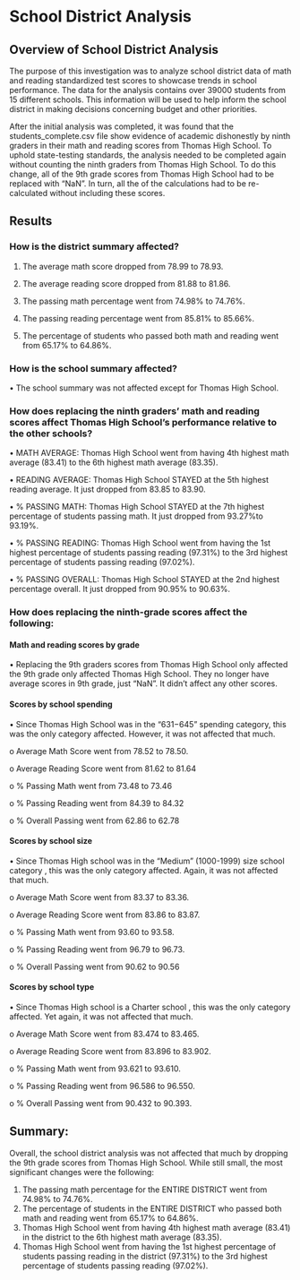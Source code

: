 # School District Analysis 

## Overview of School District Analysis
The purpose of this investigation was to analyze school district data of math and reading standardized test scores to showcase trends in school performance. The data for the analysis contains over 39000 students from 15 different schools. This information will be used to help inform the school district in making decisions concerning budget and other priorities. 

After the initial analysis was completed, it was found that the students_complete.csv file show evidence of academic dishonestly by ninth graders in their math and reading scores from Thomas High School.  To uphold state-testing standards, the analysis needed to be completed again without counting the ninth graders from Thomas High School.   To do this change, all of the 9th grade scores from Thomas High School had to be replaced with “NaN”.  In turn, all the of the calculations had to be re-calculated without including these scores. 

## Results

### How is the district summary affected?

1.	The average math score dropped from 78.99 to 78.93.

2.	The average reading score dropped from 81.88 to 81.86.

3.	The passing math percentage went from 74.98% to 74.76%.

4.	The passing reading percentage went from 85.81% to 85.66%.

5.	The percentage of students who passed both math and reading went from 65.17% to 64.86%.

### How is the school summary affected?
•	The school summary was not affected except for Thomas High School.

### How does replacing the ninth graders’ math and reading scores affect Thomas High School’s performance relative to the other schools?

•	MATH AVERAGE: Thomas High School went from having  4th highest math average (83.41) to the 6th highest math average (83.35).

•	READING AVERAGE: Thomas High School STAYED at  the 5th highest reading average.  It just dropped from  83.85 to 83.90. 

•	% PASSING MATH:  Thomas High School STAYED at  the 7th highest percentage of students passing math. It just dropped from  93.27%to 93.19%.


•	% PASSING READING:  Thomas High School went from having the 1st highest percentage of students passing reading (97.31%) to  the 3rd highest percentage of students passing reading (97.02%).

•	% PASSING OVERALL: Thomas High School STAYED at  the 2nd  highest percentage overall. It just dropped from  90.95% to  90.63%. 

### How does replacing the ninth-grade scores affect the following:

#### Math and reading scores by grade
•	Replacing the 9th graders scores from Thomas High School only affected the 9th grade only affected Thomas High School. They no longer have average scores in 9th grade, just “NaN”.  It didn’t affect any other scores.

#### Scores by school spending
•	Since Thomas High School was in the “$631-$645” spending category, this was the only category affected.  However, it was not affected that much.  

o	Average Math Score went from 78.52 to 78.50.

o	Average Reading Score went from 81.62 to 81.64

o	% Passing Math went from 73.48 to 73.46

o	% Passing Reading went from 84.39 to 84.32

o	% Overall Passing went from 62.86 to 62.78

#### Scores by school size
•	Since Thomas High school was in the “Medium” (1000-1999) size school category , this was the only category affected. Again, it was not affected that much.

o	Average Math Score went from 83.37 to 83.36.

o	Average Reading Score went from 83.86 to 83.87.

o	% Passing Math went from 93.60 to 93.58.

o	% Passing Reading went from 96.79 to 96.73.

o	% Overall Passing went from 90.62 to 90.56

#### Scores by school type 
•	Since Thomas High school is a Charter school , this was the only category affected. Yet again, it was not affected that much.

o	Average Math Score went from 83.474 to 83.465.

o	Average Reading Score went from 83.896 to 83.902.

o	% Passing Math went from 93.621 to 93.610.

o	% Passing Reading went from 96.586 to 96.550.

o	% Overall Passing went from 90.432 to 90.393. 


## Summary:

Overall, the school district analysis was not affected that much by dropping the 9th grade scores from Thomas High School.  While still small, the most significant changes were the following: 
1.	The passing math percentage for the ENTIRE DISTRICT went from 74.98% to 74.76%.
2.	The percentage of students in the ENTIRE DISTRICT who passed both math and reading went from 65.17% to 64.86%.
3.	Thomas High School went from having  4th highest math average (83.41) in the district to the 6th highest math average (83.35).
4.	Thomas High School went from having the 1st highest percentage of students passing reading in the district (97.31%) to  the 3rd highest percentage of students passing reading (97.02%).

